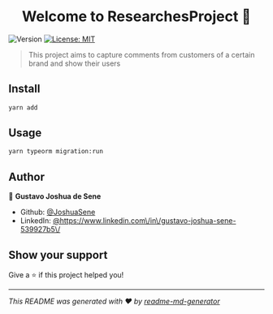 <h1 align="center">Welcome to ResearchesProject 👋</h1>
<p>
  <img alt="Version" src="https://img.shields.io/badge/version-1.0.0-blue.svg?cacheSeconds=2592000" />
  <a href="#" target="_blank">
    <img alt="License: MIT" src="https://img.shields.io/badge/License-MIT-yellow.svg" />
  </a>
</p>

> This project aims to capture comments from customers of a certain brand and show their users

## Install

```sh
yarn add
```

## Usage

```sh
yarn typeorm migration:run
```

## Author

👤 **Gustavo Joshua de Sene**

* Github: [@JoshuaSene](https://github.com/JoshuaSene)
* LinkedIn: [@https:\/\/www.linkedin.com\/in\/gustavo-joshua-sene-539927b5\/	](https://linkedin.com/in/https:\/\/www.linkedin.com\/in\/gustavo-joshua-sene-539927b5\/	)

## Show your support

Give a ⭐️ if this project helped you!

***
_This README was generated with ❤️ by [readme-md-generator](https://github.com/kefranabg/readme-md-generator)_